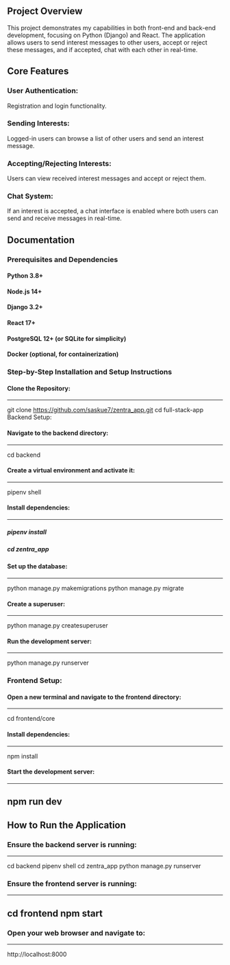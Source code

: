 ## Project Overview
This project demonstrates my capabilities in both front-end and back-end development, focusing on Python (Django) and React. The application allows users to send interest messages to other users, accept or reject these messages, and if accepted, chat with each other in real-time.

## Core Features
### User Authentication:
Registration and login functionality.
### Sending Interests:
Logged-in users can browse a list of other users and send an interest message.
### Accepting/Rejecting Interests:
Users can view received interest messages and accept or reject them.
### Chat System:
If an interest is accepted, a chat interface is enabled where both users can send and receive messages in real-time.

## Documentation
### Prerequisites and Dependencies
#### Python 3.8+
#### Node.js 14+
#### Django 3.2+
#### React 17+
#### PostgreSQL 12+ (or SQLite for simplicity)
#### Docker (optional, for containerization)

### Step-by-Step Installation and Setup Instructions
#### Clone the Repository:
-------------------------------------------------------------
git clone https://github.com/saskue7/zentra_app.git
cd full-stack-app
Backend Setup:

#### Navigate to the backend directory:

-----------
cd backend

#### Create a virtual environment and activate it:

------------
pipenv shell  

#### Install dependencies:

---------------------
##### pipenv install
##### cd zentra_app

#### Set up the database:

-------------------------------------
python manage.py makemigrations
python manage.py migrate

#### Create a superuser:

--------------------------------------
python manage.py createsuperuser

#### Run the development server:
-------------------------------

python manage.py runserver

### Frontend Setup:

#### Open a new terminal and navigate to the frontend directory:

----------------
cd frontend/core

#### Install dependencies:
-----------------
npm install
#### Start the development server:
-----------------
npm run dev
-----------------
## How to Run the Application
### Ensure the backend server is running:
--------------------------
cd backend
pipenv shell 
cd zentra_app
python manage.py runserver

### Ensure the frontend server is running:

-------------
cd frontend
npm start
-------------
### Open your web browser and navigate to:
---------------------
http://localhost:8000

